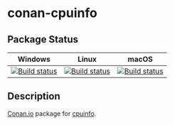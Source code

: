 # conan-cpuinfo

## Package Status

| Windows | Linux | macOS |
|:-------:|:-----:|:-----:|
|[![Build status](https://ci.appveyor.com/api/projects/status/j9j5psyg435hrp7o/branch/testing%2Fcci.20201217?svg=true)](https://ci.appveyor.com/project/SpaceIm/conan-cpuinfo)|[![Build status](https://github.com/SpaceIm/conan-cpuinfo/workflows/.github/workflows/linux.yml/badge.svg?branch=testing%2Fcci.20201217)](https://github.com/SpaceIm/conan-cpuinfo/actions/workflows/linux.yml?query=branch%3Atesting%2Fcci.20201217)|[![Build status](https://github.com/SpaceIm/conan-cpuinfo/workflows/.github/workflows/macos.yml/badge.svg?branch=testing%2Fcci.20201217)](https://github.com/SpaceIm/conan-cpuinfo/actions/workflows/macos.yml?query=branch%3Atesting%2Fcci.20201217)|

## Description

[Conan.io](https://conan.io) package for [cpuinfo](https://github.com/pytorch/cpuinfo).

